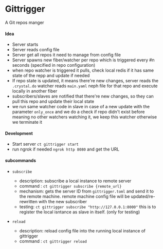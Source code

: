# Gittrigger
A Git repos manger 

#### Idea

- Server starts
- Server reads config file
- Server get all repos it need to manage from config file
- Server spawns new fiber/watcher per repo which is triggered every #n seconds (specified in repo configuration)
- when repo watcher is triggered it pulls, check local redis if it has same state of the repp and update if needed
- If repo state is updated, it means there're new changes, server reads the `.crystal.do` watcher reads `main.yaml` neph file for that repo and execute locally in another fiber
- subscribers/slaves are notified that there're new changes, so they can pull this repo and update their local state
- we run same watcher code in slave in case of a new update with the parameter `only_once` and we do a check if repo didn't exist before meaning no other watchers watching it, we keep this watcher otherwise we terminate it 

#### Development


- Start server `ct gittrigger start`
- run ngrok if needed `ngrok http 8080` and get the URL

#### subcommands
- `subscribe`
    - description: subscribe a local instance to remote server 
    - command :  `ct gittrigger subscribe {remote_url}`
    - mechanism: gets the server ID from `gittrigger.toml` and send it to the remote machine. remote machine config file will be updated/re-rewritten with the new subscriber
    - testing: `ct gittrigger subscribe "http://127.0.0.1:8000"` this is to register the local isntance as slave in itself. (only for testing)

- `reload`
    - description: reload config file into the running local instance of gittrigger
    - command :  `ct gittrigger reload`


